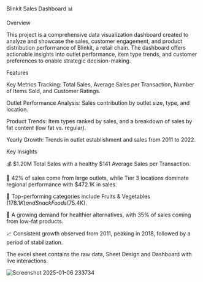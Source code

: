 Blinkit Sales Dashboard 📊

Overview

This project is a comprehensive data visualization dashboard created to analyze and showcase the sales, customer engagement, and product distribution performance of Blinkit, a retail chain. The dashboard offers actionable insights into outlet performance, item type trends, and customer preferences to enable strategic decision-making.

Features

Key Metrics Tracking: Total Sales, Average Sales per Transaction, Number of Items Sold, and Customer Ratings.

Outlet Performance Analysis: Sales contribution by outlet size, type, and location.

Product Trends: Item types ranked by sales, and a breakdown of sales by fat content (low fat vs. regular).

Yearly Growth: Trends in outlet establishment and sales from 2011 to 2022.

Key Insights

💰 $1.20M Total Sales with a healthy $141 Average Sales per Transaction.

🌟 42% of sales come from large outlets, while Tier 3 locations dominate regional performance with $472.1K in sales.

🥦 Top-performing categories include Fruits & Vegetables ($178.1K) and Snack Foods ($75.4K).

🥛 A growing demand for healthier alternatives, with 35% of sales coming from low-fat products.

📈 Consistent growth observed from 2011, peaking in 2018, followed by a period of stabilization.

The excel sheet contains the raw data, Sheet Design and Dashboard with live interactions.

![Screenshot 2025-01-06 233734](https://github.com/user-attachments/assets/e5e59d21-1977-411f-8cf5-10b296cb97b9)
